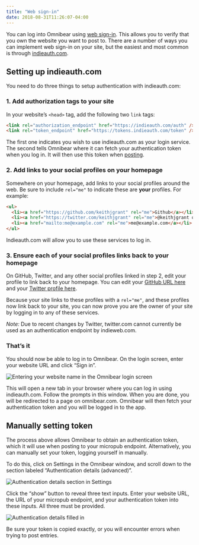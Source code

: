 ```yaml
---
title: "Web sign-in"
date: 2018-08-31T11:26:07-04:00
---
```


You can log into Omnibear using [web sign-in](https://indieweb.org/Web_sign-in). This allows you to verify that you own the website you want to post to. There are a number of ways you can implement web sign-in on your site, but the easiest and most common is through [indieauth.com](https://indieauth.com/).

<!--more-->

## Setting up indieauth.com

You need to do three things to setup authentication with indieauth.com:

### 1. Add authorization tags to your site

In your website’s `<head>` tag, add the following two `link` tags:

```html
<link rel="authorization_endpoint" href="https://indieauth.com/auth" />
<link rel="token_endpoint" href="https://tokens.indieauth.com/token" />
```

The first one indicates you wish to use indieauth.com as your login service. The second tells Omnibear where it can fetch your authentication token when you log in. It will then use this token when [posting](micropub).

### 2. Add links to your social profiles on your homepage

Somewhere on your homepage, add links to your social profiles around the web. Be sure to include `rel="me"` to indicate these are **your** profiles. For example:

```html
<ul>
  <li><a href="https://github.com/keithjgrant" rel="me">Github</a></li>
  <li><a href="https://twitter.com/keithjgrant" rel="me">@keithjgrant on Twitter</a></li>
  <li><a href="mailto:me@example.com" rel="me">me@example.com</a></li>
</ul>
```

Indieauth.com will allow you to use these services to log in.

### 3. Ensure each of your social profiles links back to your homepage

On GitHub, Twitter, and any other social profiles linked in step 2, edit your profile to link back to your homepage. You can edit your [GitHub URL here](https://github.com/settings/profile) and your [Twitter profile here](https://twitter.com/settings/profile).

Because your site links to these profiles with a `rel="me"`, and these profiles now link back to your site, you can now prove you are the owner of your site by logging in to any of these services.

_Note:_ Due to recent changes by Twitter, twitter.com cannot currently be used as an authentication endpoint by indieweb.com.

### That’s it

You should now be able to log in to Omnibear. On the login screen, enter your website URL and click “Sign in”.

![Entering your website name in the Omnibear login screen](/images/screenshots/login.png)

This will open a new tab in your browser where you can log in using indieauth.com. Follow the prompts in this window. When you are done, you will be redirected to a page on omnibear.com. Omnibear will then fetch your authentication token and you will be logged in to the app.

## Manually setting token

The process above allows Omnibear to obtain an authentication token, which it will use when posting to your micropub endpoint. Alternatively, you can manually set your token, logging yourself in manually.

To do this, click on Settings in the Omnibear window, and scroll down to the section labeled “Authentication details (advanced)”.

![Authentication details section in Settings](/images/screenshots/auth-details-closed.png)

Click the “show” button to reveal three text inputs. Enter your website URL, the URL of your micropub endpoint, and your authentication token into these inputs. All three must be provided.

![Authentication details filled in](/images/screenshots/auth-details-open.png)

Be sure your token is copied exactly, or you will encounter errors when trying to post entries.
